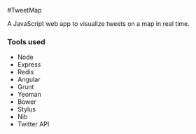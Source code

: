 #TweetMap

A JavaScript web app to visualize tweets on a map in real time.

### Tools used
+ Node
+ Express
+ Redis
+ Angular
+ Grunt
+ Yeoman
+ Bower
+ Stylus
+ Nib
+ Twitter API